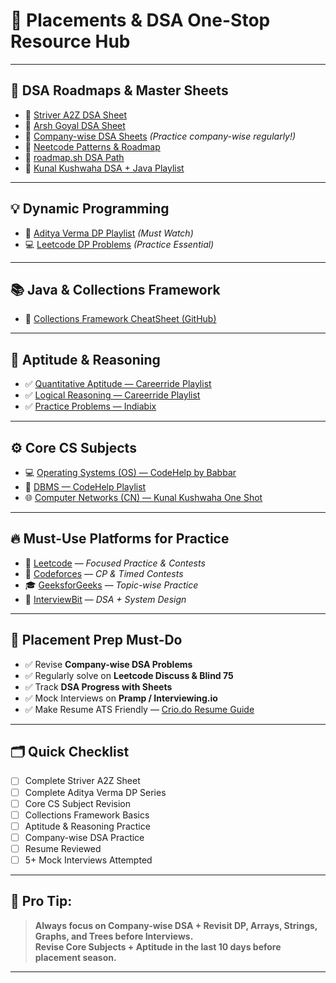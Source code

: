 # 🚀 Placements & DSA One-Stop Resource Hub

---

## 📌 DSA Roadmaps & Master Sheets

- 🔹 [Striver A2Z DSA Sheet](https://takeuforward.org/strivers-a2z-dsa-course/strivers-a2z-dsa-course-sheet-2/)
- 🔹 [Arsh Goyal DSA Sheet](https://www.proelevate.in/dsa-practice/arsh-dsa-sheet)
- 🔹 [Company-wise DSA Sheets](https://www.talentd.in/dsa-corner/companies) *(Practice company-wise regularly!)*
- 🔹 [Neetcode Patterns & Roadmap](https://neetcode.io/)
- 🔹 [roadmap.sh DSA Path](https://roadmap.sh/)
- 🔹 [Kunal Kushwaha DSA + Java Playlist](https://www.youtube.com/playlist?list=PL9gnSGHSqcnr_DxHsP7AW9ftq0AtAyYqJ)

---

## 💡 Dynamic Programming

- 🎥 [Aditya Verma DP Playlist](https://www.youtube.com/playlist?list=PL_z_8CaSLPWekqhdCPmFohncHwz8TY2Go) *(Must Watch)*  
- 💻 [Leetcode DP Problems](https://leetcode.com/tag/dynamic-programming/) *(Practice Essential)*  

---

## 📚 Java & Collections Framework

- 📖 [Collections Framework CheatSheet (GitHub)](https://github.com/AnirudhDas/AniruddhaDas.github.io/blob/master/Java%2FCollectionFrameworkInJava%2FCollectionFrameworkInJava.md)  

---

## 📝 Aptitude & Reasoning

- ✅ [Quantitative Aptitude — Careerride Playlist](https://www.youtube.com/playlist?list=PLpyc33gOcbVA4qXMoQ5vmhefTruk5t9lt)
- ✅ [Logical Reasoning — Careerride Playlist](https://www.youtube.com/playlist?list=PLpyc33gOcbVADMKqylI__O_O_RMeHTyNK)
- ✅ [Practice Problems — Indiabix](https://www.indiabix.com/)

---

## ⚙️ Core CS Subjects

- 💻 [Operating Systems (OS) — CodeHelp by Babbar](https://www.youtube.com/playlist?list=PLDzeHZWIZsTr3nwuTegHLa2qlI81QweYG)
- 💾 [DBMS — CodeHelp Playlist](https://www.youtube.com/playlist?list=PLDzeHZWIZsTpukecmA2p5rhHM14bl2dHU)
- 🌐 [Computer Networks (CN) — Kunal Kushwaha One Shot](https://www.youtube.com/watch?v=IPvYjXCsTg8)

---

## 🔥 Must-Use Platforms for Practice

- 🧩 [Leetcode](https://leetcode.com/) — *Focused Practice & Contests*
- 🎯 [Codeforces](https://codeforces.com/) — *CP & Timed Contests*
- 🎓 [GeeksforGeeks](https://practice.geeksforgeeks.org/) — *Topic-wise Practice*
- 💼 [InterviewBit](https://www.interviewbit.com/practice/) — *DSA + System Design*

---

## 💼 Placement Prep Must-Do

- ✅ Revise **Company-wise DSA Problems**
- ✅ Regularly solve on **Leetcode Discuss & Blind 75**
- ✅ Track **DSA Progress with Sheets**
- ✅ Mock Interviews on **Pramp / Interviewing.io**
- ✅ Make Resume ATS Friendly — [Crio.do Resume Guide](https://www.crio.do/blog/software-engineering-resume/)

---

## 🗂️ Quick Checklist

- [ ] Complete Striver A2Z Sheet  
- [ ] Complete Aditya Verma DP Series  
- [ ] Core CS Subject Revision  
- [ ] Collections Framework Basics  
- [ ] Aptitude & Reasoning Practice  
- [ ] Company-wise DSA Practice  
- [ ] Resume Reviewed  
- [ ] 5+ Mock Interviews Attempted  

---

## 📝 Pro Tip:

> **Always focus on Company-wise DSA + Revisit DP, Arrays, Strings, Graphs, and Trees before Interviews.**  
> **Revise Core Subjects + Aptitude in the last 10 days before placement season.**

---
